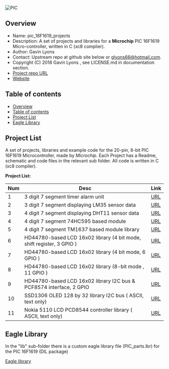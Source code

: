 
![PIC](https://github.com/gavinlyonsrepo/pic_16F1619_projects/blob/master/images/pic16f1619.jpg)

Overview
--------------------------------------------
* Name: pic_16F1619_projects
* Description: A set of projects and libraries for a **Microchip** 
 PIC 16F1619 Micro-controller, written in C (xc8 complier).
* Author: Gavin Lyons 
* Contact: Upstream repo at github site below or glyons66@hotmail.com.
* Copyright (C) 2018 Gavin Lyons , see LICENSE.md in documentation section.
* [Project repo URL](https://github.com/gavinlyonsrepo/pic_16F1619_projects)
* [Website](https://gavinlyonsrepo.github.io/)

Table of contents
---------------------------

  * [Overview](#overview)
  * [Table of contents](#table-of-contents)
  * [Project List](#project-list)
  * [Eagle Library](#eagle-library)

Project List
-----------------------------------------
A set of projects, libraries and example code for the 20-pin, 8-bit PIC 16F1619 Microcontroller,
made by *Microchip*. Each Project has a Readme, schematic and code files
in the relevant sub folder. All code is written in C (xc8 compiler).

**Project List:**

| Num | Desc | Link |
| --- | --- | --- |
| 1 |  3 digit 7 segment timer alarm unit | [URL](projects/Timer) |
| 2 |  3 digit 7 segment displaying LM35 sensor data | [URL](projects/LM35) |
| 3  | 4 digit 7 segment displaying DHT11 sensor data | [URL](projects/DHT11) |
| 4 |  4 digit 7 segment 74HC595 based module | [URL](projects/SevenSegModule) |
| 5 |  4 digit 7 segment TM1637 based module library | [URL](projects/TM1637) |
| 6 |  HD44780-based LCD 16x02 library (4 bit mode, shift register, 3 GPIO ) | [URL](projects/LCD16x02)|
| 7 |  HD44780-based LCD 16x02 library (4 bit mode, 6 GPIO ) | [URL](projects/LCD16X02_4bit_2)|
| 8 |  HD44780-based LCD 16x02 library  (8-bit mode , 11 GPIO )| [URL](projects/LCD16x02_8bit)  |
| 9 |  HD44780-based LCD 16x02 library I2C bus & PCF8574 interface,  2 GPIO  |[URL](projects/LCD16x02_I2C)  |
| 10 |  SSD1306 OLED 128 by 32 library I2C bus ( ASCII, text only) | [URL](projects/OLED_I2C)|
| 11 |  Nokia 5110 LCD PCD8544 controller library ( ASCII, text only)  | [URL](projects/NOKIA) |

Eagle Library
--------------
In the "lib" sub-folder there is a custom eagle library file (PIC_parts.lbr) for the PIC 16F1619 (DIL package)
 
 [Eagle library](docs/eagle/eagle_lib)

